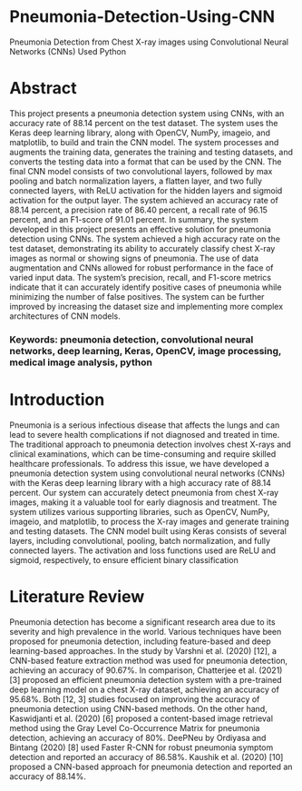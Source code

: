 # Pneumonia-Detection-Using-CNN
Pneumonia Detection from Chest X-ray images using Convolutional Neural Networks (CNNs) Used Python


# Abstract
This project presents a pneumonia detection system using CNNs, with an accuracy rate of 88.14 percent on the test dataset. The
system uses the Keras deep learning library, along with OpenCV, NumPy, imageio, and matplotlib, to build and train the CNN
model. The system processes and augments the training data, generates the training and testing datasets, and converts the testing
data into a format that can be used by the CNN. The final CNN model consists of two convolutional layers, followed by max
pooling and batch normalization layers, a flatten layer, and two fully connected layers, with ReLU activation for the hidden layers
and sigmoid activation for the output layer. The system achieved an accuracy rate of 88.14 percent, a precision rate of 86.40 percent,
a recall rate of 96.15 percent, and an F1-score of 91.01 percent.
In summary, the system developed in this project presents an effective solution for pneumonia detection using CNNs. The system
achieved a high accuracy rate on the test dataset, demonstrating its ability to accurately classify chest X-ray images as normal or
showing signs of pneumonia. The use of data augmentation and CNNs allowed for robust performance in the face of varied input
data. The system’s precision, recall, and F1-score metrics indicate that it can accurately identify positive cases of pneumonia while
minimizing the number of false positives. The system can be further improved by increasing the dataset size and implementing
more complex architectures of CNN models.


### Keywords: pneumonia detection, convolutional neural networks, deep learning, Keras, OpenCV, image processing, medical image analysis, python


# Introduction
Pneumonia is a serious infectious disease that affects the lungs and can lead to severe health complications if not diagnosed and treated in time. The traditional approach to pneumonia detection involves chest X-rays and clinical examinations, which can be time-consuming and require skilled healthcare professionals. To address this issue, we have developed a pneumonia detection system using convolutional neural networks (CNNs) with the Keras deep learning library with a high accuracy rate of 88.14 percent. Our system can accurately detect pneumonia from chest X-ray images, making it a valuable tool for early diagnosis and treatment. The system utilizes various supporting libraries, such as OpenCV, NumPy, imageio, and matplotlib, to process the X-ray images and generate training and testing datasets. The CNN model built using Keras consists of several layers, including convolutional, pooling, batch normalization, and fully connected layers. The activation and loss functions used are ReLU and sigmoid, respectively, to ensure efficient binary classification

# Literature Review
Pneumonia detection has become a significant research area due to its severity and high prevalence in the world. Various techniques have been proposed for pneumonia detection, including feature-based and deep learning-based approaches.
In the study by Varshni et al. (2020) [12], a CNN-based feature extraction method was used for pneumonia detection, achieving an accuracy of 90.67%. In comparison, Chatterjee et al. (2021) [3] proposed an efficient pneumonia detection system with a pre-trained deep learning model on a chest X-ray dataset, achieving an accuracy of 95.68%. Both [12, 3] studies focused on improving the accuracy of pneumonia detection using CNN-based methods. 
On the other hand, Kaswidjanti et al. (2020) [6] proposed a content-based image retrieval method using the Gray Level Co-Occurrence Matrix for pneumonia detection, achieving an accuracy of 80%. DeePNeu by Ordiyasa and Bintang (2020) [8] used Faster R-CNN for robust pneumonia symptom detection and reported an accuracy of 86.58%. Kaushik et al. (2020) [10] proposed a CNN-based approach for pneumonia detection and reported an accuracy of 88.14%.
